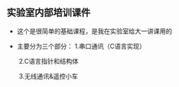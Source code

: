 ## 实验室内部培训课件

- 这个是很简单的基础课程，是我在实验室给大一讲课用的

- 主要分为三个部分：
             1.串口通讯（C语言实现）

  ​				   2.C语言指针和结构体

  ​				   3.无线通讯&遥控小车



